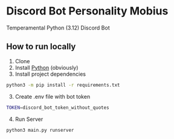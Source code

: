 # Discord Bot Personality Mobius
Temperamental Python (3.12) Discord Bot

## How to run locally
1. Clone
2. Install [Python](https://www.python.org/downloads/) (obviously)
2. Install project dependencies
```sh 
python3 -m pip install -r requirements.txt
```
3. Create .env file with bot token
```sh
TOKEN=discord_bot_token_without_quotes
```
4. Run Server
```sh
python3 main.py runserver
```
